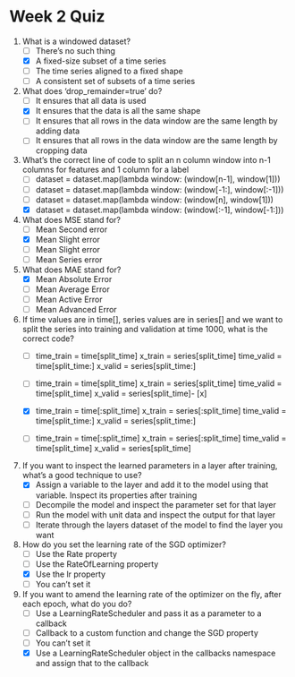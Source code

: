 # Week 2 Quiz

1. What is a windowed dataset?
    - [ ] There’s no such thing
    - [x] A fixed-size subset of a time series
    - [ ] The time series aligned to a fixed shape
    - [ ] A consistent set of subsets of a time series

2. What does ‘drop_remainder=true’ do?
    - [ ] It ensures that all data is used
    - [x] It ensures that the data is all the same shape
    - [ ] It ensures that all rows in the data window are the same length by adding data
    - [ ] It ensures that all rows in the data window are the same length by cropping data

3. What’s the correct line of code to split an n column window into n-1 columns for features and 1 column for a label
    - [ ] dataset = dataset.map(lambda window: (window[n-1], window[1]))
    - [ ] dataset = dataset.map(lambda window: (window[-1:], window[:-1]))
    - [ ] dataset = dataset.map(lambda window: (window[n], window[1]))
    - [x] dataset = dataset.map(lambda window: (window[:-1], window[-1:]))

4. What does MSE stand for?
    - [ ] Mean Second error
    - [x] Mean Slight error
    - [ ] Mean Slight error
    - [ ] Mean Series error

5. What does MAE stand for?
    - [x] Mean Absolute Error
    - [ ] Mean Average Error
    - [ ] Mean Active Error
    - [ ] Mean Advanced Error

6. If time values are in time[], series values are in series[] and we want to split the series into training and validation at time 1000, what is the correct code?
    - [ ] time_train = time[split_time]
            x_train = series[split_time]
            time_valid = time[split_time:]
            x_valid = series[split_time:]
        
    - [ ] time_train = time[split_time]
            x_train = series[split_time]
            time_valid = time[split_time]
            x_valid = series[split_time]- [x]
            
    - [x] time_train = time[:split_time]
            x_train = series[:split_time]
            time_valid = time[split_time:]
            x_valid = series[split_time:]
            
    - [ ] time_train = time[:split_time]
            x_train = series[:split_time]
            time_valid = time[split_time]
            x_valid = series[split_time]

7. If you want to inspect the learned parameters in a layer after training, what’s a good technique to use?
    - [x] Assign a variable to the layer and add it to the model using that variable. Inspect its properties after training
    - [ ] Decompile the model and inspect the parameter set for that layer
    - [ ] Run the model with unit data and inspect the output for that layer
    - [ ] Iterate through the layers dataset of the model to find the layer you want

8. How do you set the learning rate of the SGD optimizer?
    - [ ] Use the Rate property
    - [ ] Use the RateOfLearning property
    - [x] Use the lr property
    - [ ] You can’t set it

9. If you want to amend the learning rate of the optimizer on the fly, after each epoch, what do you do?
    - [ ] Use a LearningRateScheduler and pass it as a parameter to a callback
    - [ ] Callback to a custom function and change the SGD property
    - [ ] You can’t set it
    - [x] Use a LearningRateScheduler object in the callbacks namespace and assign that to the callback